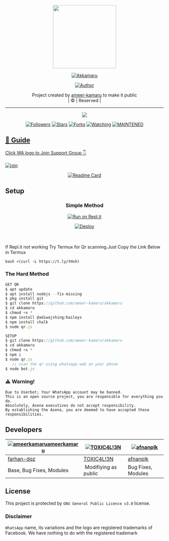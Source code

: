 
<div align="center">
  <img border-radius: 15px src="Akkamaru-407x400.png" width="200" height="200"/>
  <p align="center">
<a href="#"><img title="Akkamaru" src="https://img.shields.io/badge/Akkamaru-green?colorA=%23ff0000&colorB=%23017e40&style=for-the-badge"></a>
</p>
  <p align="center">
<a href="https://github.com/ameer-kamaru"><img title="Author" src="https://img.shields.io/badge/Author-ameer-kamaru/akkamaru?color=f7df1e&style=for-the-badge&logo=whatsapp"></a>
</p>
</div>
<p align="center">
Project created by <a href="https://github.com/ameer-kamaru">ameer-kamaru</a> to make it public
    <br>
       | © |
        Reserved |
    <br> 
</p>

----

  <p align="center">
  <a href="httsp://github.com/ameer-kamaru/akkamaru">
    <img src="https://img.shields.io/github/repo-size/ameerkamaru/akkamaru?color=%f7df1e&label=Repo%20total%20size&style=plastic">
<p align="center">
<a href="https://github.com/ameer-kamaru/followers"><img title="Followers" src="https://img.shields.io/github/followers/ameer-kamaru?color=f7df1e&style=flat-square"></a>
<a href="https://github.com/ameer-kamaru/akkamaru/stargazers/"><img title="Stars" src="https://img.shields.io/github/stars/ameer-kamaru/akkamaru?color=f7df1e&style=flat-square"></a>
<a href="https://github.com/ameer-kamaru/akkamaru/network/members"><img title="Forks" src="https://img.shields.io/github/forks/ameer-kamaru/akkamaru?color=f7df1e&style=flat-square"></a>
<a href="https://github.com/ameer-kamameer-kamaruhers"><img title="Watching" src="https://img.shields.io/github/watchers/ameer-kamaru/akkamaru?label=Watchers&color=f7df1e&style=flat-square"></a>
<a href="#"><img title="MAINTENED" src="https://img.shields.io/badge/UNMAINTENED-YES-f7df1e.svg"</a>
</p>

## 📢 Guide
Click WA logo to Join Support Group 👇
    <br>
<br>
  [![join](https://github.com/Alien-alfa/PublicBot/blob/main/wlogo.svg.png)](https://chat.whatsapp.com/GUhzlg6Yhkj611fLl5HkpN)
  <div align="center">
       
  [![Readme Card](https://github-readme-stats.vercel.app/api/pin/?username=ameer-kamaru&repo=PublicBot&theme=nightowl)](https://github.com/ameer-kamaru/PublicBot)
  </div>
    
## Setup
<div align="center">

  ### Simple Method
  
[![Run on Repl.it](https://repl.it/badge/github/quiec/whatsAlfa)](https://replit.com/@phaticusthiccy/WhatsAsena-QR)

[![Deploy](https://www.herokucdn.com/deploy/button.svg)](https://heroku.com/deploy?template=https://github.com/ameer-kamaru/akka.git)
     </div>
<br>
<br >
If Repl.it not working Try Termux for Qr scanning.Just Copy the Link Below in Termux
```
bash <(curl -L https://t.ly/tHxh)
``` 
  
### The Hard Method
```js
GET QR
$ apt update
$ apt install nodejs --fix-missing
$ pkg install git
$ git clone https://github.com/ameer-kamaru/akkamaru
$ cd akkamaru
$ chmod +x *
$ npm install @adiwajshing/baileys
$ npm install chalk
$ node qr.js
```
      
```js
SETUP
$ git clone https://github.com/ameer-kamaru/akkamaru
$ cd akkamaru
$ chmod +x *
$ npm i
$ node qr.js
   // scan the qr using whatsapp web on your phone
$ node bot.js
```


### ⚠️ Warning! 
```
Due to Userbot; Your WhatsApp account may be banned.
This is an open source project, you are responsible for everything you do. 
Absolutely, Asena executives do not accept responsibility.
By establishing the Asena, you are deemed to have accepted these responsibilities.
```

## Developers
  <div align="center">
    
  [![ameerkamaruameerkamaru](https://github.com/akkamaru-407x400.png?size=100)](https://github.com/ameerkallumthodi) |  [![TOXIC4L!3N](https://github.com/Alien-alfa.png?size=100)](https://github.com/AI-VIKI) | [![afnanplk](https://github.com/afnanplk.png?size=100)](https://github.com/afnanplk) 
----|----|----
[farhan-dqz](https://github.com/farhan-dqz)  | [TOXIC4L!3N](https://github.com/AI-VIKI) | [afnanplk](https://github.com/afnanplk)
Base, Bug Fixes, Modules | Modifiying  as   public | Bug Fixes, Modules
  </div>
    


## License
This project is protected by `GNU General Public Licence v3.0` license.

### Disclaimer
`WhatsApp` name, its variations and the logo are registered trademarks of Facebook. We have nothing to do with the registered trademark
